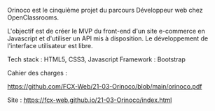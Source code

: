 Orinoco est le cinquième projet du parcours Développeur web chez OpenClassrooms.

L'objectif est de créer le MVP du front-end d'un site e-commerce en Javascript et d'utiliser un API mis à disposition. Le développement de l'interface utilisateur est libre.

Tech stack : HTML5, CSS3, Javascript
Framework : Bootstrap

Cahier des charges : 

  https://github.com/FCX-Web/21-03-Orinoco/blob/main/orinoco.pdf
  

Site : https://fcx-web.github.io/21-03-Orinoco/index.html
